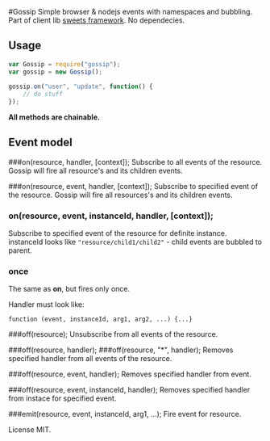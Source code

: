 #Gossip
Simple browser & nodejs events with namespaces and bubbling.
Part of client lib [sweets framework](http://swts.me).
No dependecies.

## Usage
```js
var Gossip = require("gossip");
var gossip = new Gossip();
    
gossip.on("user", "update", function() {
    // do stuff
});

```

**All methods are chainable.**

## Event model
###on(resource, handler, [context]);
Subscribe to all events of the resource. Gossip will fire all resource's and its children events.

###on(resource, event, handler, [context]);
Subscribe to specified event of the resource. Gossip will fire all resources's and its children events.

### on(resource, event, instanceId, handler, [context]);
Subscribe to specified event of the resource for definite instance. instanceId looks like `"resource/child1/child2"` - child events are bubbled to parent.

### once
The same as **on**, but fires only once.

Handler must look like:

    function (event, instanceId, arg1, arg2, ...) {...}

###off(resource);
Unsubscribe from all events of the resource.

###off(resource, handler);
###off(resource, "*", handler);
Removes specified handler from all events of the resource. 

###off(resource, event, handler);
Removes specified handler from event.

###off(resource, event, instanceId, handler);
Removes specified handler from instace for specified event.

###emit(resource, event, instanceId, arg1, ...);
Fire event for resource.

License MIT.
